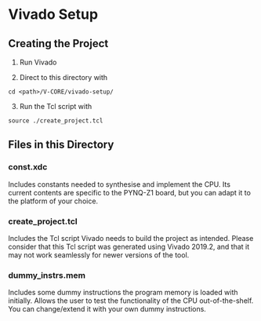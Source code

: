 # Vivado Setup

## Creating the Project

1. Run Vivado

2. Direct to this directory with

```
cd <path>/V-CORE/vivado-setup/
```

3. Run the Tcl script with

```
source ./create_project.tcl
```

## Files in this Directory

### const.xdc

Includes constants needed to synthesise and implement the CPU. Its current contents are specific to the PYNQ-Z1 board, but you can adapt it to the platform of your choice.

### create_project.tcl

Includes the Tcl script Vivado needs to build the project as intended. Please consider that this Tcl script was generated using Vivado 2019.2, and that it may not work seamlessly for newer versions of the tool.

### dummy_instrs.mem

Includes some dummy instructions the program memory is loaded with initially. Allows the user to test the functionality of the CPU out-of-the-shelf. You can change/extend it with your own dummy instructions.
